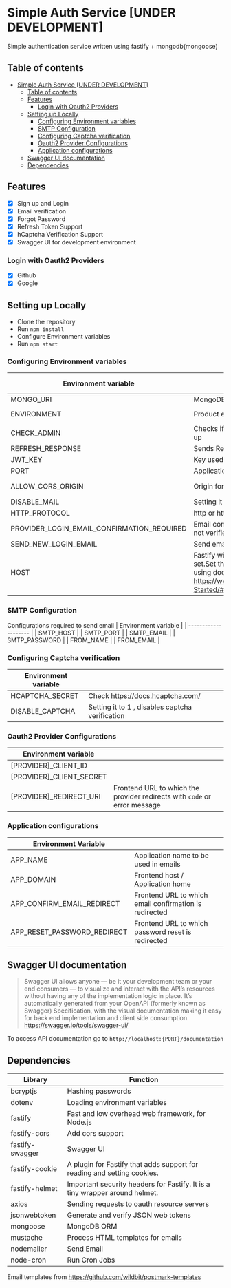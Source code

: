 ﻿# Simple Auth Service [UNDER DEVELOPMENT]

Simple authentication service written using fastify + mongodb(mongoose)

## Table of contents
- [Simple Auth Service [UNDER DEVELOPMENT]](#simple-auth-service-under-development)
  - [Table of contents](#table-of-contents)
  - [Features](#features)
    - [Login with Oauth2 Providers](#login-with-oauth2-providers)
  - [Setting up Locally](#setting-up-locally)
    - [Configuring Environment variables](#configuring-environment-variables)
    - [SMTP Configuration](#smtp-configuration)
    - [Configuring Captcha verification](#configuring-captcha-verification)
    - [Oauth2 Provider Configurations](#oauth2-provider-configurations)
    - [Application configurations](#application-configurations)
  - [Swagger UI documentation](#swagger-ui-documentation)
  - [Dependencies](#dependencies)

## Features
 - [x] Sign up and Login 
 - [x] Email verification
 - [x] Forgot Password
 - [x] Refresh Token Support
 - [x] hCaptcha Verification Support
 - [x] Swagger UI for development environment

### Login with Oauth2 Providers
- [x] Github
- [x] Google
## Setting up Locally

 - Clone the repository
 - Run `npm install`
 - Configure Environment variables
 -  Run `npm start`
 
### Configuring Environment variables

| Environment variable                       |                                                                                                                                                                           | Default (If not configured)                                          |
| ------------------------------------------ | ------------------------------------------------------------------------------------------------------------------------------------------------------------------------- | -------------------------------------------------------------------- |
| MONGO_URI                                  | MongoDB URI                                                                                                                                                               | -                                                                    |
| ENVIRONMENT                                | Product environment                                                                                                                                                       | `keywords.DEVELOPMENT_ENV` . Check `configs.js`                      |
| CHECK_ADMIN                                | Checks if admin user exists when signing up                                                                                                                               | 1 (0 to skip check)                                                  |
| REFRESH_RESPONSE                           | Sends Refresh Token in response                                                                                                                                           | false (1 to send)                                                    |
| JWT_KEY                                    | Key used to sign JWT                                                                                                                                                      | -                                                                    |
| PORT                                       | Application Port                                                                                                                                                          | 5000                                                                 |
| ALLOW_CORS_ORIGIN                          | Origin for Cors                                                                                                                                                           | Disables CORS if its not configured                                  |
| DISABLE_MAIL                               | Setting it to 1 , disables sending emails                                                                                                                                 | -                                                                    |
| HTTP_PROTOCOL                              | http or https                                                                                                                                                             | `request.protocol`                                                   |
| PROVIDER_LOGIN_EMAIL_CONFIRMATION_REQUIRED | Email confirmation required if the email is not verified in oauth provider account                                                                                        | true (0 to disable)                                                  |
| SEND_NEW_LOGIN_EMAIL                       | Send email alert if the user is logged in                                                                                                                                 | 0 (1 to send)                                                        |
| HOST                                       | Fastify will run on 127.0.0.1 if HOST not set.Set this to 0.0.0.0 when deploying using docker.Check https://www.fastify.io/docs/latest/Getting-Started/#your-first-server | Fastify will run the application in localhost (127.0.0.1) by default |
### SMTP Configuration
Configurations required to send email
| Environment variable |
| -------------------- |
| SMTP_HOST            |
| SMTP_PORT            |
| SMTP_EMAIL           |
| SMTP_PASSWORD        |
| FROM_NAME            |
| FROM_EMAIL           |

### Configuring Captcha verification
| Environment variable |                                                 |
| -------------------- | ----------------------------------------------- |
| HCAPTCHA_SECRET      | Check https://docs.hcaptcha.com/                |
| DISABLE_CAPTCHA      | Setting it to 1 , disables captcha verification |

### Oauth2 Provider Configurations

| Environment variable     |                                                                           |
| ------------------------ | ------------------------------------------------------------------------- |
| [PROVIDER]_CLIENT_ID     |                                                                           |
| [PROVIDER]_CLIENT_SECRET |                                                                           |
| [PROVIDER]_REDIRECT_URI  | Frontend URL to which the provider redirects with `code` or error message |




### Application configurations
| Environment Variable        |                                                        |
| --------------------------- | ------------------------------------------------------ |
| APP_NAME                    | Application name to be used in emails                  |
| APP_DOMAIN                  | Frontend host / Application home                       |
| APP_CONFIRM_EMAIL_REDIRECT  | Frontend URL to which email confirmation is redirected |
| APP_RESET_PASSWORD_REDIRECT | Frontend URL to which password reset is redirected     |

## Swagger UI documentation

> Swagger UI allows anyone — be it your development team or your end consumers — to visualize and interact with the API’s resources without having any of the implementation logic in place. It’s automatically generated from your OpenAPI (formerly known as Swagger) Specification, with the visual documentation making it easy for back end implementation and client side consumption.
https://swagger.io/tools/swagger-ui/

To access API documentation go to `http://localhost:{PORT}/documentation`
## Dependencies

| Library         | Function                                                                    |
| --------------- | --------------------------------------------------------------------------- |
| bcryptjs        | Hashing passwords                                                           |
| dotenv          | Loading environment variables                                               |
| fastify         | Fast and low overhead web framework, for Node.js                            |
| fastify-cors    | Add cors support                                                            |
| fastify-swagger | Swagger UI                                                                  |
| fastify-cookie  | A plugin for Fastify that adds support for reading and setting cookies.     |
| fastify-helmet  | Important security headers for Fastify. It is a tiny wrapper around helmet. |
| axios           | Sending requests to oauth resource servers                                  |
| jsonwebtoken    | Generate and verify JSON web tokens                                         |
| mongoose        | MongoDB ORM                                                                 |
| mustache        | Process HTML templates for emails                                           |
| nodemailer      | Send Email                                                                  |
| node-cron       | Run Cron Jobs                                                               |

Email templates from https://github.com/wildbit/postmark-templates
     


